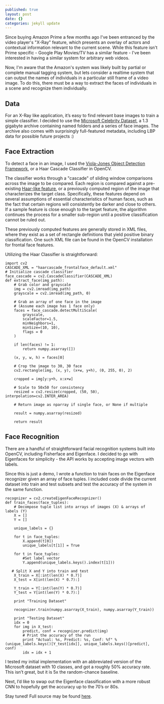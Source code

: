 ```yaml
---
published: true
layout: post
date: {}
categories: jekyll update
---
```

Since buying Amazon Prime a few months ago I've been entranced by the video player's "X-Ray" feature, which presents an overlay of actors and contextual information relevant to the current scene. While this feature isn't Prime specific - Google Play Movies/TV has a similar feature - I've been interested in having a similar system for arbitrary web videos.

Now, I'm aware that the Amazon's system was likely built by partial or complete manual tagging system, but lets consider a realtime system that can output the names of individuals in a particular still frame of a video image. To do this, there must be a way to extract the faces of individuals in a scene and recognize them individually.

## Data

For an X-Ray like application, it’s easy to find relevant base images to train a simple classifier. I decided to use the [Microsoft Celebrity Dataset](https://www.microsoft.com/en-us/research/project/msra-cfw-data-set-of-celebrity-faces-on-the-web/), a 1.3 gigabyte archive containing named folders and a series of face images.  The archive also comes with surprisingly full-featured metadata, including LBP data for possible future projects :)


## Face Extraction

To detect a face in an image, I used the [Viola-Jones Object Detection Framework](https://www.cs.cmu.edu/~efros/courses/LBMV07/Papers/viola-cvpr-01.pdf), or a Haar Cascade Classifier in OpenCV.

The classifier works through a "cascade" of sliding window comparisons across the image to be compared. Each region is compared against a pre-existing [Haar-like feature](https://en.wikipedia.org/wiki/Haar-like_features), or a previously computed region of the image that characterizes the target class. Specifically, these features depend on several assumptions of essential characteristics of human faces, such as the fact that certain regions will consistently be darker and close to others. If a sample feature is close enough to the target feature, the algorithm continues the process for a smaller sub-region until a positive classification cannot be ruled out.

These previously computed features are generally stored in XML files, where they exist as a set of rectangle definitions that yield positive binary classification. One such XML file can be found in the OpenCV installation for frontal face features.

Utilizing the Haar Classifier is straightforward:

```
import cv2
CASCADE_XML = "haarcascade_frontalface_default.xml"
# Initialize cascade classifier
face_cascade = cv2.CascadeClassifier(CASCADE_XML)
def extract_face(img_path):
    # Grab color and grayscale
    img = cv2.imread(img_path)
    grayscale = cv2.imread(img_path, 0)

    # Grab an array of one face in the image
    # (Assume each image has 1 face only)
    faces = face_cascade.detectMultiScale(
        grayscale,
        scaleFactor=1.5,
        minNeighbors=1,
        minSize=(10, 10),
        flags = 0
    )

    if len(faces) != 1:
        return numpy.asarray([])

    (x, y, w, h) = faces[0]

    # Crop the image to 30, 30 face
    cv2.rectangle(img, (x, y), (x+w, y+h), (0, 255, 0), 2)

    cropped = img[y:y+h, x:x+w]

    # Scale to 50x50 for consistency
    resized = cv2.resize(cropped, (50, 50), interpolation=cv2.INTER_AREA)

    # Return image as nparray if single face, or None if multiple

    result = numpy.asarray(resized)

    return result
```


## Face Recognition

There are a handful of straightforward facial recognition systems built into OpenCV, including Fisherface and Eigenface. I decided to go with Eigenfaces for simplicity - the API works by accepting image vectors with labels.

Since this is just a demo, I wrote a function to train faces on the Eigenface recognizer given an array of face tuples. I included code divide the current dataset into train and test subsets and test the accuracy of the system in the same function.

```
recognizer = cv2.createEigenFaceRecognizer()
def train_faces(face_tuples):
    # Decompose tuple list into arrays of images (X) & arrays of labels (Y)
    X = []
    Y = []

    unique_labels = {}

    for t in face_tuples:
        X.append(t[0])
        unique_labels[t[1]] = True

    for t in face_tuples:
        #Set label vector
        Y.append(unique_labels.keys().index(t[1]))

   # Split X and Y into train and test
    X_train = X[:int(len(X) * 0.7)]
    X_test = X[int(len(X) * 0.7):]

    Y_train = Y[:int(len(Y) * 0.7)]
    Y_test = Y[int(len(Y) * 0.7):]

    print "Training Dataset"

    recognizer.train(numpy.asarray(X_train), numpy.asarray(Y_train))

    print "Testing Dataset"
    idx = 0
    for img in X_test:
        predict, conf = recognizer.predict(img)
        # Print the accuracy of the run
        print "Actual: %s, Predict: %s, Conf: %f" % (unique_labels.keys()[Y_test[idx]], unique_labels.keys()[predict], conf)
        idx = idx + 1
```

I tested my initial implementation with an abbreviated version of the Microsoft dataset with 10 classes, and got a roughly 50% accuracy rate. This isn’t great, but it is 5x the random-chance baseline.

Next, I’d like to swap out the Eigenface classification with a more robust CNN to hopefully get the accuracy up to the 70’s or 80s.

Stay tuned! Full source may be found [here](https://github.com/akhilcacharya/YRay).
